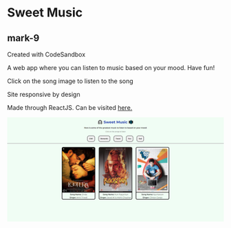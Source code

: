# Sweet Music

## mark-9

Created with CodeSandbox

A web app where you can listen to music based on your mood. Have fun!

Click on the song image to listen to the song

Site responsive by design

Made through ReactJS. Can be visited [here.](https://nvw4q6.csb.app/)

![Website-image](./images/Sweet-song-website.png)
